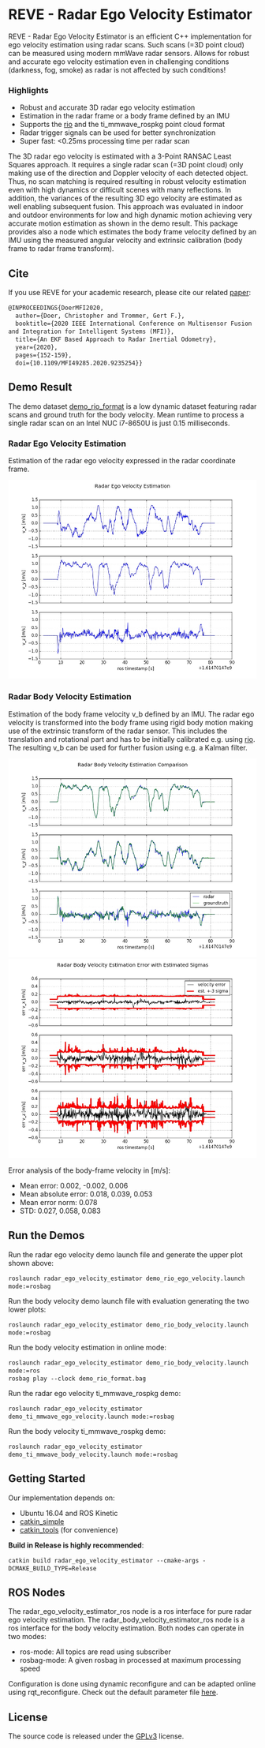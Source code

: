 # REVE - Radar Ego Velocity Estimator

REVE - Radar Ego Velocity Estimator is an efficient C++ implementation for ego velocity estimation using radar scans. Such scans (=3D point cloud) can be
measured using modern mmWave radar sensors. Allows for robust and accurate ego velocity estimation even in challenging conditions (darkness, fog, smoke) as radar is not
affected by such conditions!

### Highlights

- Robust and accurate 3D radar ego velocity estimation
- Estimation in the radar frame or a body frame defined by an IMU
- Supports the [rio](https://github.com/christopherdoer/rio) and the ti_mmwave_rospkg point cloud format
- Radar trigger signals can be used for better synchronization
- Super fast: <0.25ms processing time per radar scan

The 3D radar ego velocity is estimated with a 3-Point RANSAC Least Squares approach. It requires a single radar scan (=3D point cloud) only making use of the
direction and Doppler velocity of each detected object. Thus, no scan matching is required resulting in robust velocity estimation even with high dynamics or
difficult scenes with many reflections. In addition, the variances of the resulting 3D ego velocity are estimated as well enabling subsequent fusion. This
approach was evaluated in indoor and outdoor environments for low and high dynamic motion achieving very accurate motion estimation as shown in the demo result.
This package provides also a node which estimates the body frame velocity defined by an IMU using the measured angular velocity and extrinsic calibration (body
frame to radar frame transform).

## Cite

If you use REVE for your academic research, please cite our related [paper](https://christopherdoer.github.io/publication/2020_09_MFI2020):

~~~[bibtex]
@INPROCEEDINGS{DoerMFI2020, 
  author={Doer, Christopher and Trommer, Gert F.},
  booktitle={2020 IEEE International Conference on Multisensor Fusion and Integration for Intelligent Systems (MFI)}, 
  title={An EKF Based Approach to Radar Inertial Odometry}, 
  year={2020},
  pages={152-159},
  doi={10.1109/MFI49285.2020.9235254}}
~~~

## Demo Result

The demo dataset [demo_rio_format](demo_datasets/demo_rio_format.bag) is a low dynamic dataset featuring radar scans and ground truth for the body velocity.
Mean runtime to process a single radar scan on an Intel NUC i7-8650U is just 0.15 milliseconds.

### Radar Ego Velocity Estimation
Estimation of the radar ego velocity expressed in the radar coordinate frame.

![image](./res/demo_rio_format_v_radar.jpeg)

### Radar Body Velocity Estimation
Estimation of the body frame velocity v_b defined by an IMU. 
The radar ego velocity is transformed into the body frame using rigid body motion making use of the extrinsic transform of the radar sensor.
This includes the translation and rotational part and has to be initially calibrated e.g. using [rio](https://github.com/christopherdoer/rio).
The resulting v_b can be used for further fusion using e.g. a Kalman filter.

![image](./res/demo_rio_format_v_body.jpeg)
![image](./res/demo_rio_format_v_body_err.jpeg)

Error analysis of the body-frame velocity in [m/s]:

- Mean error: 0.002, -0.002, 0.006
- Mean absolute error: 0.018, 0.039, 0.053
- Mean error norm: 0.078
- STD: 0.027, 0.058, 0.083

## Run the Demos

Run the radar ego velocity demo launch file and generate the upper plot shown above:

~~~[shell]
roslaunch radar_ego_velocity_estimator demo_rio_ego_velocity.launch mode:=rosbag
~~~

Run the body velocity demo launch file with evaluation generating the two lower plots:

~~~[shell]
roslaunch radar_ego_velocity_estimator demo_rio_body_velocity.launch mode:=rosbag
~~~

Run the body velocity estimation in online mode:

~~~[shell]
roslaunch radar_ego_velocity_estimator demo_rio_body_velocity.launch mode:=ros
rosbag play --clock demo_rio_format.bag
~~~

Run the radar ego velocity ti_mmwave_rospkg demo:

~~~[shell]
roslaunch radar_ego_velocity_estimator demo_ti_mmwave_ego_velocity.launch mode:=rosbag
~~~

Run the body velocity ti_mmwave_rospkg demo:

~~~[shell]
roslaunch radar_ego_velocity_estimator demo_ti_mmwave_body_velocity.launch mode:=rosbag
~~~


## Getting Started

Our implementation depends on:

- Ubuntu 16.04 and ROS Kinetic
- [catkin_simple](https://github.com/catkin/catkin_simple.git)
- [catkin_tools](https://catkin-tools.readthedocs.io/en/latest/) (for convenience)

**Build in Release is highly recommended**:

~~~[shell]
catkin build radar_ego_velocity_estimator --cmake-args -DCMAKE_BUILD_TYPE=Release
~~~

## ROS Nodes
The radar_ego_velocity_estimator_ros node is a ros interface for pure radar ego velocity estimation.
The radar_body_velocity_estimator_ros node is a ros interface for the body velocity estimation.
Both nodes can operate in two modes:
- ros-mode: All topics are read using subscriber
- rosbag-mode: A given rosbag in processed at maximum processing speed

Configuration is done using dynamic reconfigure and can be adapted online using rqt_reconfigure.
Check out the default parameter file [here](./radar_ego_velocity_estimator/cfg/cfg_radar_ego_velocity_estimation/radar_ego_velocity_estimator.py).

## License
The source code is released under the [GPLv3](http://www.gnu.org/licenses/) license.